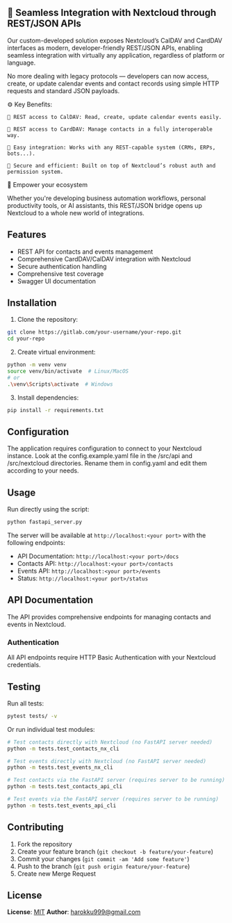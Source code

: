 
<!--
Copyright (c) 2025 harokku999@gmail.com
Licensed under the MIT License - https://opensource.org/licenses/MIT
-->

## 🔗 Seamless Integration with Nextcloud through REST/JSON APIs

Our custom-developed solution exposes Nextcloud’s CalDAV and CardDAV interfaces as modern, developer-friendly REST/JSON APIs, enabling seamless integration with virtually any application, regardless of platform or language.

No more dealing with legacy protocols — developers can now access, create, or update calendar events and contact records using simple HTTP requests and standard JSON payloads.

⚙️ Key Benefits:

    📅 REST access to CalDAV: Read, create, update calendar events easily.

    👥 REST access to CardDAV: Manage contacts in a fully interoperable way.

    🔗 Easy integration: Works with any REST-capable system (CRMs, ERPs, bots...).

    🔐 Secure and efficient: Built on top of Nextcloud’s robust auth and permission system.

🚀 Empower your ecosystem

Whether you're developing business automation workflows, personal productivity tools, or AI assistants, this REST/JSON bridge opens up Nextcloud to a whole new world of integrations.

## Features

- REST API for contacts and events management
- Comprehensive CardDAV/CalDAV integration with Nextcloud
- Secure authentication handling
- Comprehensive test coverage
- Swagger UI documentation

## Installation

1. Clone the repository:
```bash
git clone https://gitlab.com/your-username/your-repo.git
cd your-repo
```

2. Create virtual environment:
```bash
python -m venv venv
source venv/bin/activate  # Linux/MacOS
# or
.\venv\Scripts\activate  # Windows
```

3. Install dependencies:
```bash
pip install -r requirements.txt
```

## Configuration

The application requires configuration to connect to your Nextcloud instance. Look at the config.example.yaml file in the /src/api and /src/nextcloud directories. Rename them in config.yaml and edit them according to your needs.

## Usage

Run directly using the script:
```bash
python fastapi_server.py
```

The server will be available at `http://localhost:<your port>` with the following endpoints:
- API Documentation: `http://localhost:<your port>/docs`
- Contacts API: `http://localhost:<your port>/contacts`
- Events API: `http://localhost:<your port>/events`
- Status: `http://localhost:<your port>/status`

## API Documentation

The API provides comprehensive endpoints for managing contacts and events in Nextcloud.

### Authentication

All API endpoints require HTTP Basic Authentication with your Nextcloud credentials.

## Testing
Run all tests:
```bash
pytest tests/ -v
```

Or run individual test modules:

```bash
# Test contacts directly with Nextcloud (no FastAPI server needed)
python -m tests.test_contacts_nx_cli

# Test events directly with Nextcloud (no FastAPI server needed)
python -m tests.test_events_nx_cli

# Test contacts via the FastAPI server (requires server to be running)
python -m tests.test_contacts_api_cli

# Test events via the FastAPI server (requires server to be running)
python -m tests.test_events_api_cli
```

## Contributing
1. Fork the repository
2. Create your feature branch (`git checkout -b feature/your-feature`)
3. Commit your changes (`git commit -am 'Add some feature'`)
4. Push to the branch (`git push origin feature/your-feature`)
5. Create new Merge Request

## License
**License**: [MIT](https://choosealicense.com/licenses/mit/)
**Author**: harokku999@gmail.com